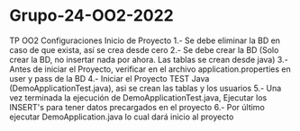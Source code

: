 # Grupo-24-OO2-2022
TP OO2
Configuraciones Inicio de Proyecto
1.- Se debe eliminar la BD en caso de que exista, así se crea desde cero
2.- Se debe crear la BD (Solo crear la BD, no insertar nada por ahora. Las tablas se crean desde java)
3.- Antes de iniciar el Proyecto, verificar en el archivo application.properties en user y pass de la BD
4.- Iniciar el Proyecto TEST Java (DemoApplicationTest.java), asi se crean las tablas y los usuarios
5.- Una vez terminada la ejecución de DemoApplicationTest.java, Ejecutar los INSERT's para tener datos precargados en el proyecto
6.- Por último ejecutar DemoApplication.java lo cual dará inicio al proyecto
